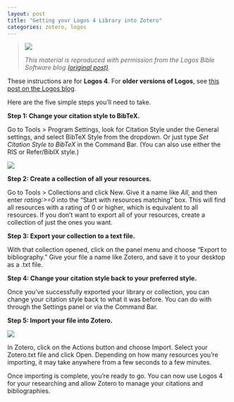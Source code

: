 ```yaml
---
layout: post
title: "Getting your Logos 4 Library into Zotero"
categories: zotero, logos
---
```


> ![](http://www.logos.com/media/mediakit/LogosLogoTrans100x32.png) 
>
> *This
> material is reproduced with permission from the Logos Bible Software
> blog [(original
> post)](http://blog.logos.com/archives/2010/06/exporting_your_logos_4_library_to_zotero.html).*

These instructions are for **Logos 4**. For **older versions of Logos**, see [this post on the Logos blog](http://blog.logos.com/archives/2009/02/exporting_your_libronix_library_to_zotero.html).

Here are the five simple steps you’ll need to take.

**Step 1: Change your citation style to BibTeX.**

Go to Tools \> Program Settings, look for Citation Style under the General settings, and select BibTeX Style from the dropdown. Or just type *Set Citation Style to BibTeX* in the Command Bar. (You can also use either the RIS or Refer/BibIX style.)

![](http://www.logos.com/media/blog/export-to-bibliography.png)

**Step 2:
Create a collection of all your resources.**

Go to Tools \> Collections and click New. Give it a name like *All*, and then enter *rating:\>=0* into the “Start with resources matching” box. This will find all resources with a rating of 0 or higher, which is equivalent to all resources. If you don’t want to export all of your resources, create a collection of just the ones you want.

**Step 3: Export your collection to a text file.**

With that collection opened, click on the panel menu and choose “Export to bibliography.” Give your file a name like Zotero, and save it to your desktop as a .txt file.

**Step 4: Change your citation style back to your preferred style.**

Once you’ve successfully exported your library or collection, you can change your citation style back to what it was before. You can do with through the Settings panel or via the Command Bar.

**Step 5: Import your file into Zotero.**

![](http://www.logos.com/media/blog/zotero-import.png)

In Zotero, click on the Actions button and choose Import. Select your Zotero.txt file and click Open. Depending on how many resources you’re importing, it may take anywhere from a few seconds to a few minutes.

Once importing is complete, you’re ready to go. You can now use Logos 4 for your researching and allow Zotero to manage your citations and bibliographies.